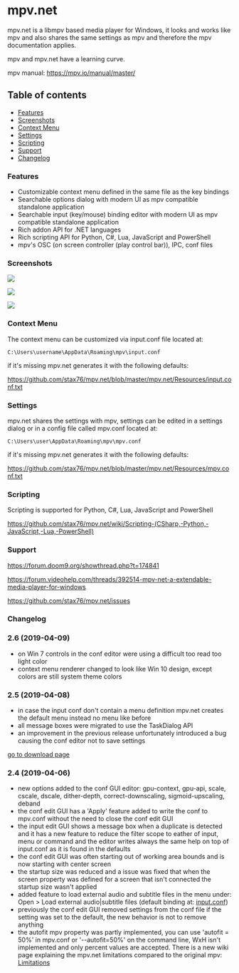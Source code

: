 # mpv.net

mpv.net is a libmpv based media player for Windows, it looks and works like mpv and also shares the same settings as mpv and therefore the mpv documentation applies.

mpv and mpv.net have a learning curve.

mpv manual: <https://mpv.io/manual/master/>

Table of contents
-----------------

- [Features](#features)
- [Screenshots](#screenshots)
- [Context Menu](#context-menu)
- [Settings](#settings)
- [Scripting](#scripting)
- [Support](#support)
- [Changelog](#changelog)

### Features

- Customizable context menu defined in the same file as the key bindings
- Searchable options dialog with modern UI as mpv compatible standalone application
- Searchable input (key/mouse) binding editor with modern UI as mpv compatible standalone application
- Rich addon API for .NET languages
- Rich scripting API for Python, C#, Lua, JavaScript and PowerShell
- mpv's OSC (on screen controller (play control bar)), IPC, conf files

### Screenshots

![](https://raw.githubusercontent.com/stax76/mpv.net/master/screenshots/mpvnet.png)

![](https://raw.githubusercontent.com/stax76/mpv.net/master/screenshots/mpvConfEdit.png)

![](https://raw.githubusercontent.com/stax76/mpv.net/master/screenshots/mpvInputEdit.png)

### Context Menu

The context menu can be customized via input.conf file located at:
```
C:\Users\username\AppData\Roaming\mpv\input.conf
```
if it's missing mpv.net generates it with the following defaults:

<https://github.com/stax76/mpv.net/blob/master/mpv.net/Resources/input.conf.txt>

### Settings

mpv.net shares the settings with mpv, settings can be edited in a settings dialog or in a config file called mpv.conf located at:
```
C:\Users\user\AppData\Roaming\mpv\mpv.conf
```
if it's missing mpv.net generates it with the following defaults:

<https://github.com/stax76/mpv.net/blob/master/mpv.net/Resources/mpv.conf.txt>

### Scripting

Scripting is supported for Python, C#, Lua, JavaScript and PowerShell

https://github.com/stax76/mpv.net/wiki/Scripting-(CSharp,-Python,-JavaScript,-Lua,-PowerShell)

### Support

<https://forum.doom9.org/showthread.php?t=174841>

<https://forum.videohelp.com/threads/392514-mpv-net-a-extendable-media-player-for-windows>

<https://github.com/stax76/mpv.net/issues>

### Changelog

### 2.6 (2019-04-09)

- on Win 7 controls in the conf editor were using a difficult too read too light color
- context menu renderer changed to look like Win 10 design, except colors are still system theme colors

### 2.5 (2019-04-08)

- in case the input conf don't contain a menu definition mpv.net creates the default menu instead no menu like before
- all message boxes were migrated to use the TaskDialog API
- an improvement in the previous release unfortunately introduced a bug
  causing the conf editor not to save settings

[go to download page](https://github.com/stax76/mpv.net/releases)

### 2.4 (2019-04-06)

- new options added to the conf GUI editor: gpu-context, gpu-api, scale, cscale,
  dscale, dither-depth, correct-downscaling, sigmoid-upscaling, deband
- the conf edit GUI has a 'Apply' feature added to write the conf to mpv.conf
  without the need to close the conf edit GUI
- the input edit GUI shows a message box when a duplicate is detected and it has
  a new feature to reduce the filter scope to eather of input, menu or command and
  the editor writes always the same help on top of input.conf as it is found in the defaults
- the conf edit GUI was often starting out of working area bounds and is now starting with center screen
- the startup size was reduced and a issue was fixed that when the screen property
  was defined for a screen that isn't connected the startup size wasn't applied
- added feature to load external audio and subtitle files in the menu under:
  Open > Load external audio|subtitle files (default binding at:
  [input.conf](https://github.com/stax76/mpv.net/blob/master/mpv.net/Resources/input.conf.txt))
- previously the conf edit GUI removed settings from the conf file if the setting
  was set to the default, the new behavior is not to remove anything
- the autofit mpv property was partly implemented, you can use 'autofit = 50%' in mpv.conf or
  '--autofit=50%' on the command line, WxH isn't implemented and only percent values are accepted.
  There is a new wiki page explaining the mpv.net limitations compared to the original mpv:
  [Limitations](https://github.com/stax76/mpv.net/wiki/Limitations)